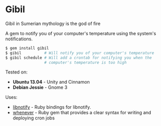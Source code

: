 # Gibil
  Gibil in Sumerian mythology is the god of fire

A gem to notify you of your computer's temperature using the system's
notifications.

```bash
$ gem install gibil
$ gibil          # Will notify you of your computer's temperature
$ gibil schedule # Will add a crontab for notifying you when the
                 # computer's temperature is too high
```

Tested on:
  * **Ubuntu 13.04** - Unity and Cinnamon 
  * **Debian Jessie** - Gnome 3

Uses:
 * [libnotify](https://github.com/splattael/libnotify) - Ruby bindings
   for libnotify.
 * [whenever](https://github.com/javan/whenever) - Ruby gem that provides a clear syntax for writing and deploying cron jobs
